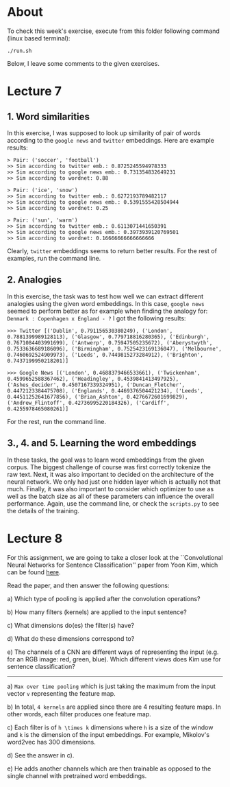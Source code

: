 # About
To check this week's exercise, execute from this folder following command (linux based terminal):

```
./run.sh
```

Below, I leave some comments to the given exercises.

# Lecture 7
## 1. Word similarities
In this exercise, I was supposed to look up similarity of pair of words
according to the `google news` and `twitter` embeddings. Here are example
results:

```
> Pair: ('soccer', 'football')
>> Sim according to twitter emb.: 0.8725245594978333
>> Sim according to google news emb.: 0.731354832649231
>> Sim according to wordnet: 0.88

> Pair: ('ice', 'snow')
>> Sim according to twitter emb.: 0.6272193789482117
>> Sim according to google news emb.: 0.5391555428504944
>> Sim according to wordnet: 0.25

> Pair: ('sun', 'warm')
>> Sim according to twitter emb.: 0.6113071441650391
>> Sim according to google news emb.: 0.3973939120769501
>> Sim according to wordnet: 0.16666666666666666
```

Clearly, `twitter` embeddings seems to return better results. For the rest of
examples, run the command line.

## 2. Analogies
In this exercise, the task was to test how well we can extract different
analogies using the given word embeddings. In this case, `google news` seemed to
perform better as for example when finding the analogy for: `Denmark : Copenhagen x England - ?` I got the following results:

```
>>> Twitter [('Dublin', 0.791156530380249), ('London', 0.7881399989128113), ('Glasgow', 0.779718816280365), ('Edinburgh', 0.7671084403991699), ('Antwerp', 0.75947505235672), ('Aberystwyth', 0.7533636689186096), ('Birmingham', 0.7525423169136047), ('Melbourne', 0.7460692524909973), ('Leeds', 0.7449815273284912), ('Brighton', 0.7437199950218201)]

>>> Google News [('London', 0.4688379466533661), ('Twickenham', 0.4599652588367462), ('Headingley', 0.4539841413497925), ('Ashes_decider', 0.4507167339324951), ('Duncan_Fletcher', 0.4472123384475708), ('Englands', 0.4469376504421234), ('Leeds', 0.44511252641677856), ('Brian_Ashton', 0.4276672601699829), ('Andrew_Flintoff', 0.42736995220184326), ('Cardiff', 0.4255978465080261)]
```

For the rest, run the command line.

## 3., 4. and 5. Learning the word embeddings

In these tasks, the goal was to learn word embeddings from the given corpus. The
biggest challenge of course was first correctly tokenize the raw text. Next, it
was also important to decided on the architecture of the neural network. We only
had just one hidden layer which is actually not that much. Finally, it was also
important to consider which optimizer to use as well as the batch size as all of
these parameters can influence the overall performance. Again, use the command
line, or check the `scripts.py` to see the details of the training.

# Lecture 8
For this assignment, we are going to take a closer look at the ``Convolutional Neural Networks for Sentence Classification'' paper from Yoon Kim, which can be found [here](https://aclanthology.org/D14-1181/). 

Read the paper, and then answer the following questions:

a) Which type of pooling is applied after the convolution operations?

b) How many filters (kernels) are applied to the input sentence?

c) What dimensions do(es) the filter(s) have?

d) What do these dimensions correspond to?

e) The channels of a CNN are different ways of representing the input (e.g. for an RGB image: red, green, blue). Which different views does Kim use for sentence classification?

---

a) `Max over time pooling` which is just taking the maximum from the input vector `v` representing the feature map.

b) In total, `4 kernels` are applied since there are 4 resulting feature maps. In other words, each filter produces one feature map. 

c) Each filter is of `h \times k` dimensions where `h` is a size of the
window and `k` is the dimension of the input embeddings. For example,
Mikolov's word2vec has 300 dimensions. 

d) See the answer in c).

e) He adds another channels which are then trainable as opposed to the single
channel with pretrained word embeddings. 

